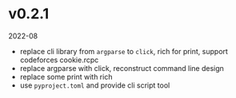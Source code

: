 
# v0.2.1

2022-08

- replace cli library from `argparse` to `click`, rich for print, support codeforces cookie.rcpc
- replace argparse with click, reconstruct command line design
- replace some print with rich
- use `pyproject.toml` and provide cli script tool


